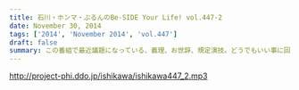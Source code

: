 ```yaml
---
title: 石川・ホンマ・ぶるんのBe-SIDE Your Life! vol.447-2
date: November 30, 2014
tags: ['2014', 'November 2014', 'vol.447']
draft: false
summary: この番組で最近議題になっている、義理、お世辞、規定演技。どうでもいい事に回答を求められるときの返し方。どんどん幅が広がっています。ＮＡＮＪＯ
---
```


http://project-phi.ddo.jp/ishikawa/ishikawa447_2.mp3